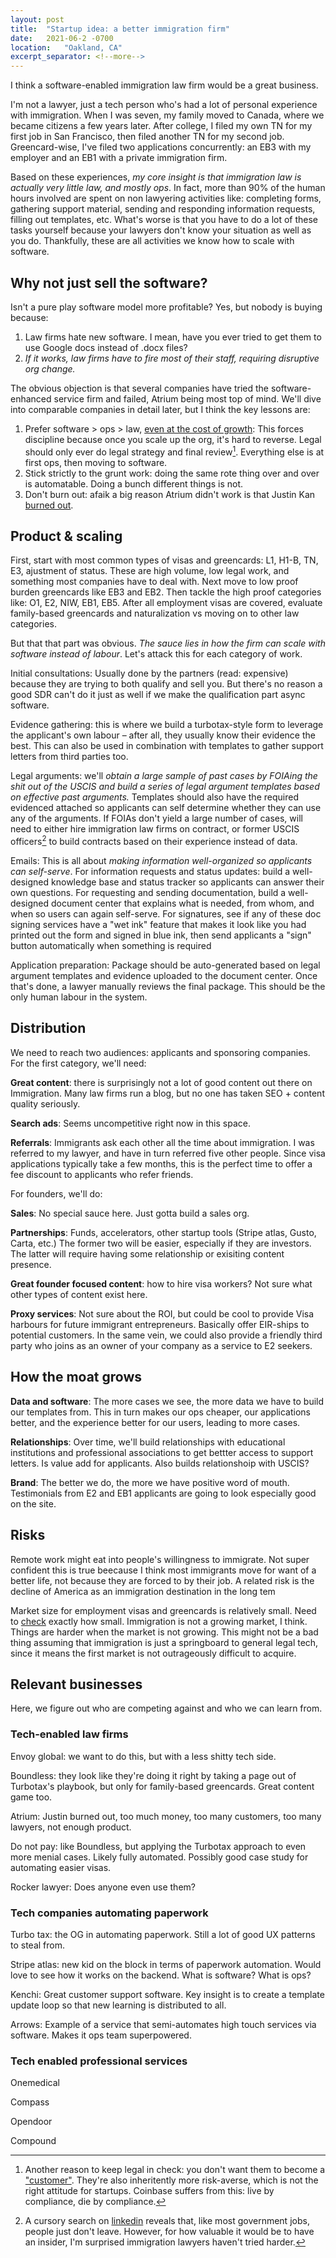 ```yaml
---
layout: post
title:  "Startup idea: a better immigration firm"
date:   2021-06-2 -0700
location:   "Oakland, CA"
excerpt_separator: <!--more-->
---
```

I think a software-enabled immigration law firm would be a great business. <!--more-->  

I'm not a lawyer, just a tech person who's had a lot of personal experience with immigration. When I was seven, my family moved to Canada, where we became citizens a few years later. After college, I filed my own TN for my first job in San Francisco, then filed another TN for my second job. Greencard-wise, I've filed two applications concurrently: an EB3 with my employer and an EB1 with a private immigration firm. 

Based on these experiences, *my core insight is that immigration law is actually very little law, and mostly ops*. In fact, more than 90% of the human hours involved are spent on non lawyering activities like: completing forms, gathering support material, sending and responding information requests, filling out templates, etc. What's worse is that you have to do a lot of these tasks yourself because your lawyers don't know your situation as well as you do. Thankfully, these are all activities we know how to scale with software.

## Why not just sell the software?
Isn't a pure play software model more profitable? Yes, but nobody is buying because:

1. Law firms hate new software. I mean, have you ever tried to get them to use Google docs instead of .docx files?
2. *If it works, law firms have to fire most of their staff, requiring disruptive org change.*

The obvious objection is that several companies have tried the software-enhanced service firm and failed, Atrium being most top of mind. We'll dive into comparable companies in detail later, but I think the key lessons are: 

1. Prefer software > ops > law, [even at the cost of growth](https://twitter.com/justinkan/status/1397730770790141954?s=20): This forces discipline because once you scale up the org, it's hard to reverse. Legal should only ever do legal strategy and final review[^1]. Everything else is at first ops, then moving to software.
2. Stick strictly to the grunt work: doing the same rote thing over and over is automatable. Doing a bunch different things is not.
4. Don't burn out: afaik a big reason Atrium didn't work is that Justin Kan [burned out](https://twitter.com/justinkan/status/1397730765727617025?s=20).

## Product & scaling
First, start with most common types of visas and greencards: L1, H1-B, TN, E3, ajustment of status. These are high volume, low legal work, and something most companies have to deal with. Next move to low proof burden greencards like EB3 and EB2. Then tackle the high proof categories like: O1, E2, NIW, EB1, EB5. After all employment visas are covered, evaluate family-based greencards and naturalization vs moving on to other law categories.

But that that part was obvious. *The sauce lies in how the firm can scale with software instead of labour*. Let's attack this for each category of work.

Initial consultations: Usually done by the partners (read: expensive) because they are trying to both qualify and sell you. But there's no reason a good SDR can't do it just as well if we make the qualification part async software.

Evidence gathering: this is where we build a turbotax-style form to leverage the applicant's own labour – after all, they usually know their evidence the best. This can also be used in combination with templates to gather support letters from third parties too.

Legal arguments: we'll *obtain a large sample of past cases by FOIAing the shit out of the USCIS and build a series of legal argument templates based on effective past arguments.* Templates should also have the required evidenced attached so applicants can self determine whether they can use any of the arguments. If FOIAs don't yield a large number of cases, will need to either hire immigration law firms on contract, or former USCIS officers[^2] to build contracts based on their experience instead of data.

Emails: This is all about *making information well-organized so applicants can self-serve*. For information requests and status updates: build a well-designed knowledge base and status tracker so applicants can answer their own questions. For requesting and sending documentation, build a well-designed document center that explains what is needed, from whom, and when so users can again self-serve. For signatures, see if any of these doc signing services have a "wet ink" feature that makes it look like you had printed out the form and signed in blue ink, then send applicants a "sign" button automatically when something is required

Application preparation: Package should be auto-generated based on legal argument templates and evidence uploaded to the document center. Once that's done, a lawyer manually reviews the final package. This should be the only human labour in the system.

## Distribution

We need to reach two audiences: applicants and sponsoring companies. For the first category, we'll need:

**Great content**: there is surprisingly not a lot of good content out there on Immigration. Many law firms run a blog, but no one has taken SEO + content quality seriously.

**Search ads**: Seems uncompetitive right now in this space.

**Referrals**: Immigrants ask each other all the time about immigration. I was referred to my lawyer, and have in turn referred five other people. Since visa applications typically take a few months, this is the perfect time to offer a fee discount to applicants who refer friends.

For founders, we'll do:

**Sales**: No special sauce here. Just gotta build a sales org.

**Partnerships**: Funds, accelerators, other startup tools (Stripe atlas, Gusto, Carta, etc.) The former two will be easier, especially if they are investors. The latter will require having some relationship or exisiting content presence.

**Great founder focused content**: how to hire visa workers? Not sure what other types of content exist here.

**Proxy services**: Not sure about the ROI, but could be cool to provide Visa harbours for future immigrant entrepreneurs. Basically offer EIR-ships to potential customers. In the same vein, we could also provide a friendly third party who joins as an owner of your company as a service to E2 seekers.

## How the moat grows

**Data and software**: The more cases we see, the more data we have to build our templates from. This in turn makes our ops cheaper, our applications better, and the experience better for our users, leading to more cases.

**Relationships**: Over time, we'll build relationships with educational institutions and professional associations to get bettter access to support letters. Is value add for applicants. Also builds relationshoip with USCIS?

**Brand**: The better we do, the more we have positive word of mouth. Testimonials from E2 and EB1 applicants are going to look especially good on the site.


## Risks

Remote work might eat into people's willingness to immigrate. Not super confident this is true beecause I think most immigrants move for want of a better life, not because they are forced to by their job. A related risk is the decline of America as an immigration destination in the long tem

Market size for employment visas and greencards is relatively small. Need to [check](https://travel.state.gov/content/travel/en/legal/visa-law0/visa-statistics/annual-reports/report-of-the-visa-office-2019.html) exactly how small. Immigration is not a growing market, I think. Things are harder when the market is not growing. This might not be a bad thing assuming that immigration is just a springboard to general legal tech, since it means the first market is not outrageously difficult to acquire. 

## Relevant businesses
Here, we figure out who are competing against and who we can learn from.

### Tech-enabled law firms
Envoy global: we want to do this, but with a less shitty tech side.

Boundless: they look like they're doing it right by taking a page out of Turbotax's playbook, but only for family-based greencards. Great content game too.

Atrium: Justin burned out, too much money, too many customers, too many lawyers, not enough product.

Do not pay: like Boundless, but applying the Turbotax approach to even more menial cases. Likely fully automated. Possibly good case study for automating easier visas.

Rocker lawyer: Does anyone even use them?

### Tech companies automating paperwork
Turbo tax: the OG in automating paperwork. Still a lot of good UX patterns to steal from.

Stripe atlas: new kid on the block in terms of paperwork automation. Would love to see how it works on the backend. What is software? What is ops?

Kenchi: Great customer support software. Key insight is to create a template update loop so that new learning is distributed to all.

Arrows: Example of a service that semi-automates high touch services via software. Makes it ops team superpowered.


### Tech enabled professional services
Onemedical

Compass

Opendoor

Compound



[^1]: Another reason to keep legal in check: you don't want them to become a ["customer"](https://twitter.com/justinkan/status/1397730772476256256?s=20). They're also inheritently more risk-averse, which is not the right attitude for startups. Coinbase suffers from this: live by compliance, die by compliance.

[^2]: A cursory search on [linkedin](https://www.linkedin.com/talent/search?searchContextId=ee1b266b-a031-4c44-9501-60545d1f57d7&searchHistoryId=4607099776&searchKeyword=Appeals%20Officer&searchRequestId=709c98e0-72de-44be-bb87-3eb103037b7f&start=0&uiOrigin=FACET_SEARCH) reveals that, like most government jobs, people just don't leave. However, for how valuable it would be to have an insider, I'm surprised immigration lawyers haven't tried harder.

